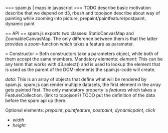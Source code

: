 === spam.js | maps in javascript ===
TODO describe basic motivation
describe that we depend on d3, rbush and topojson
describe about way of painting while zooming into picture, prepaint/paintfeature/postpaint, dynamic paint

== API ==
spam.js exports two classes: StaticCanvasMap and ZoomableCanvasMap. The only difference between them is that the latter provides a *zoom*-function which takes a feature as parameter.

= Constructor =
Both constructors take a parameters object, while both of them accept the same members.
Mandatory elements:
*element*: This can be any term that works with d3.select() and is used to lookup the element that is used as the parent of the DOM-elements the spam.js-code will create.

*data*: This is an array of objects that define what will be rendered by spam.js. spam.js can render multiple datasets, the first element in the array gets painted first. The only mandatory property is *features* which takes a FeatureCollection. (link to topojson?)
TODO put the definition of the data before the spam api up there.

Optional elements: *prepaint*, *paintfeature*, *postpaint*, *dynamicpaint*, *click*
- *width*
- *height*
